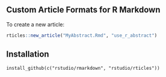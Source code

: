 ## Custom Article Formats for R Markdown

To create a new article:

```r
rticles::new_article("MyAbstract.Rmd", "use_r_abstract")
```

## Installation

```{r}
install_github(c("rstudio/rmarkdown", "rstudio/rticles"))
```


